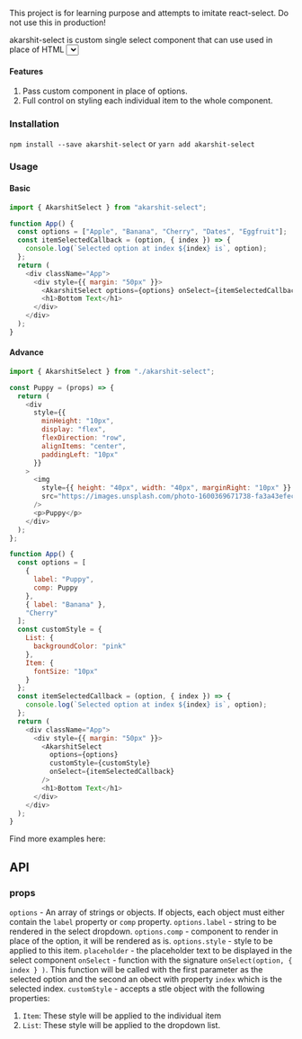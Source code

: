 This project is for learning purpose and attempts to imitate react-select. Do not use this in production!

akarshit-select is custom single select component that can use used in place of HTML <select>. This components gives you some powerful features beyond the HTML select tag.

#### Features

1. Pass custom component in place of options.
2. Full control on styling each individual item to the whole component.

### Installation

`npm install --save akarshit-select`
or
`yarn add akarshit-select`

### Usage

#### Basic

```js
import { AkarshitSelect } from "akarshit-select";

function App() {
  const options = ["Apple", "Banana", "Cherry", "Dates", "Eggfruit"];
  const itemSelectedCallback = (option, { index }) => {
    console.log(`Selected option at index ${index} is`, option);
  };
  return (
    <div className="App">
      <div style={{ margin: "50px" }}>
        <AkarshitSelect options={options} onSelect={itemSelectedCallback} />
        <h1>Bottom Text</h1>
      </div>
    </div>
  );
}
```

#### Advance

```js
import { AkarshitSelect } from "./akarshit-select";

const Puppy = (props) => {
  return (
    <div
      style={{
        minHeight: "10px",
        display: "flex",
        flexDirection: "row",
        alignItems: "center",
        paddingLeft: "10px"
      }}
    >
      <img
        style={{ height: "40px", width: "40px", marginRight: "10px" }}
        src="https://images.unsplash.com/photo-1600369671738-fa3a43efeced?ixlib=rb-1.2.1&ixid=eyJhcHBfaWQiOjEyMDd9&auto=format&fit=crop&w=1000&q=80"
      />
      <p>Puppy</p>
    </div>
  );
};

function App() {
  const options = [
    {
      label: "Puppy",
      comp: Puppy
    },
    { label: "Banana" },
    "Cherry"
  ];
  const customStyle = {
    List: {
      backgroundColor: "pink"
    },
    Item: {
      fontSize: "10px"
    }
  };
  const itemSelectedCallback = (option, { index }) => {
    console.log(`Selected option at index ${index} is`, option);
  };
  return (
    <div className="App">
      <div style={{ margin: "50px" }}>
        <AkarshitSelect
          options={options}
          customStyle={customStyle}
          onSelect={itemSelectedCallback}
        />
        <h1>Bottom Text</h1>
      </div>
    </div>
  );
}
```

Find more examples here:

## API

### props

`options` - An array of strings or objects. If objects, each object must either contain the `label` property or `comp` property.
`options.label` - string to be rendered in the select dropdown.
`options.comp` - component to render in place of the option, it will be rendered as is.
`options.style` - style to be applied to this item.
`placeholder` - the placeholder text to be displayed in the select component
`onSelect` - function with the signature `onSelect(option, { index } )`. This function will be called with the first parameter as the selected option and the second an obect with property `index` which is the selected index.
`customStyle` - accepts a stle object with the following properties:

1. `Item`: These style will be applied to the individual item
2. `List`: These style will be applied to the dropdown list.
